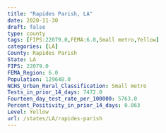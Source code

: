 ```yaml
---
title: "Rapides Parish, LA"
date: 2020-11-30
draft: false
type: county
tags: [FIPS:22079.0,FEMA:6.0,Small metro,Yellow]
categories: [LA]
County: Rapides Parish
State: LA
FIPS: 22079.0
FEMA_Region: 6.0
Population: 129648.0
NCHS_Urban_Rural_Classification: Small metro
Tests_in_prior_14_days: 7472.0
Fourteen_day_test_rate_per_100000: 5763.0
Percent_Positivity_in_prior_14_days: 0.063
Level: Yellow
url: /states/LA/rapides-parish
---
```




